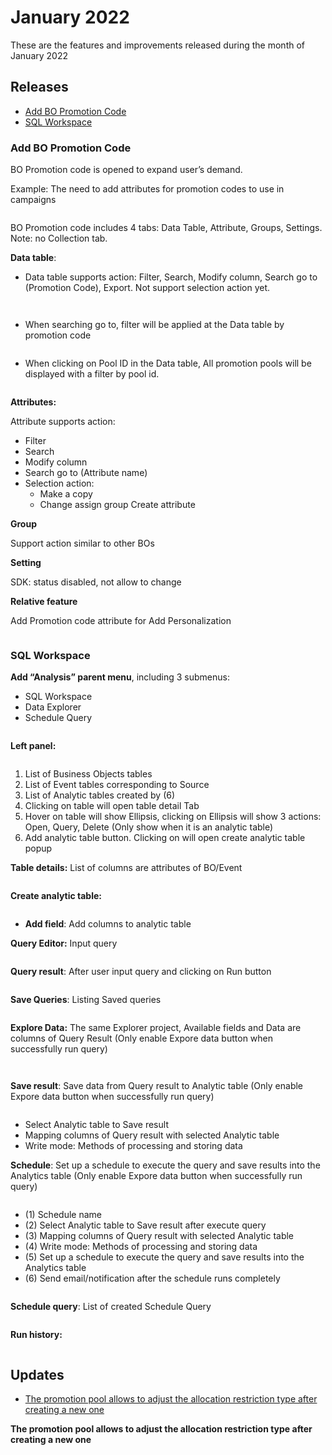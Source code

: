 # January 2022

These are the features and improvements released during the month of January 2022

## Releases

* [Add BO Promotion Code](https://app.gitbook.com/s/mECwNqMNUmu6OXHSYgDv/release-notes/2022/january-2022-release-note#add-bo-promotion-code)
* [SQL Workspace](https://app.gitbook.com/s/mECwNqMNUmu6OXHSYgDv/release-notes/2022/january-2022-release-note#sql-workspace)

### Add BO Promotion Code

BO Promotion code is opened to expand user’s demand.&#x20;

Example: The need to add attributes for promotion codes to use in campaigns

<figure><img src="../../../.gitbook/assets/image (2324).png" alt=""><figcaption></figcaption></figure>



BO Promotion code includes 4 tabs: Data Table, Attribute, Groups, Settings.\
Note: no Collection tab.

**Data table**:&#x20;

* Data table supports action: Filter, Search, Modify column, Search go to (Promotion Code), Export. Not support selection action yet.

<figure><img src="../../../.gitbook/assets/image (1094).png" alt=""><figcaption></figcaption></figure>

<figure><img src="../../../.gitbook/assets/image (2018).png" alt=""><figcaption></figcaption></figure>

* When searching go to, filter will be applied at the Data table by promotion code

<figure><img src="../../../.gitbook/assets/image (800).png" alt=""><figcaption></figcaption></figure>

* When clicking on Pool ID in the Data table, All promotion pools will be displayed with a filter by pool id.

<figure><img src="../../../.gitbook/assets/image (1639).png" alt=""><figcaption></figcaption></figure>

**Attributes:**

Attribute supports action:&#x20;

* Filter&#x20;
* Search&#x20;
* Modify column&#x20;
* Search go to (Attribute name)&#x20;
* Selection action:&#x20;
  * Make a copy&#x20;
  * Change assign group Create attribute

**Group**

Support action similar to other BOs

**Setting**

SDK: status disabled, not allow to change

**Relative feature**

Add Promotion code attribute for Add Personalization

<figure><img src="../../../.gitbook/assets/image (1423).png" alt=""><figcaption></figcaption></figure>

### SQL Workspace

**Add “Analysis” parent menu**, including 3 submenus:

* SQL Workspace
* Data Explorer
* Schedule Query

<figure><img src="../../../.gitbook/assets/image (483).png" alt=""><figcaption></figcaption></figure>

**Left panel:**

<figure><img src="../../../.gitbook/assets/image (1690).png" alt=""><figcaption></figcaption></figure>



1. List of Business Objects tables&#x20;
2. List of Event tables corresponding to Source&#x20;
3. List of Analytic tables created by (6)&#x20;
4. Clicking on table will open table detail Tab&#x20;
5. Hover on table will show Ellipsis, clicking on Ellipsis will show 3 actions: Open, Query, Delete (Only show when it is an analytic table)
6. Add analytic table button. Clicking on will open create analytic table popup

**Table details:** List of columns are attributes of BO/Event

<figure><img src="../../../.gitbook/assets/image (1362).png" alt=""><figcaption></figcaption></figure>

**Create analytic table:**

<figure><img src="../../../.gitbook/assets/image (2366).png" alt=""><figcaption></figcaption></figure>

* **Add field**: Add columns to analytic table

**Query Editor:** Input query

<figure><img src="../../../.gitbook/assets/image (739).png" alt=""><figcaption></figcaption></figure>

**Query result**: After user input query and clicking on Run button

<figure><img src="../../../.gitbook/assets/image (2282).png" alt=""><figcaption></figcaption></figure>

**Save Queries**: Listing Saved queries

<figure><img src="../../../.gitbook/assets/image (2302).png" alt=""><figcaption></figcaption></figure>

**Explore Data:** The same Explorer project, Available fields and Data are columns of Query Result (Only enable Expore data button when successfully run query)

<figure><img src="../../../.gitbook/assets/image (2023).png" alt=""><figcaption></figcaption></figure>

<figure><img src="../../../.gitbook/assets/image (1589).png" alt=""><figcaption></figcaption></figure>

**Save result**: Save data from Query result to Analytic table (Only enable Expore data button when successfully run query)

<figure><img src="../../../.gitbook/assets/image (1637).png" alt=""><figcaption></figcaption></figure>

* Select Analytic table to Save result
* Mapping columns of Query result with selected Analytic table
* Write mode: Methods of processing and storing data

**Schedule**: Set up a schedule to execute the query and save results into the Analytics table (Only enable Expore data button when successfully run query)

<figure><img src="../../../.gitbook/assets/image (2395).png" alt=""><figcaption></figcaption></figure>

* (1) Schedule name&#x20;
* (2) Select Analytic table to Save result after execute query&#x20;
* (3) Mapping columns of Query result with selected Analytic table&#x20;
* (4) Write mode: Methods of processing and storing data&#x20;
* (5) Set up a schedule to execute the query and save results into the Analytics table&#x20;
* (6) Send email/notification after the schedule runs completely

<figure><img src="../../../.gitbook/assets/image (1067).png" alt=""><figcaption></figcaption></figure>

**Schedule query**: List of created Schedule Query

<figure><img src="../../../.gitbook/assets/image (887).png" alt=""><figcaption></figcaption></figure>

**Run history:**

<figure><img src="../../../.gitbook/assets/image (1739).png" alt=""><figcaption></figcaption></figure>

## Updates

* [The promotion pool allows to adjust the allocation restriction type after creating a new one](https://app.gitbook.com/s/mECwNqMNUmu6OXHSYgDv/release-notes/2022/january-2022-release-note#the-promotion-pool-allows-to-adjust-the-allocation-restriction-type-after-creating-a-new-one)

**The promotion pool allows to adjust the allocation restriction type after creating a new one**

&#x20;

<figure><img src="../../../.gitbook/assets/image (2567).png" alt=""><figcaption></figcaption></figure>
